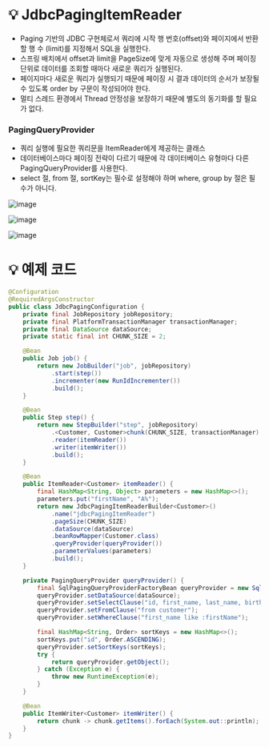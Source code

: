# 💡 JdbcPagingItemReader

- Paging 기반의 JDBC 구현체로서 쿼리에 시작 행 번호(offset)와 페이지에서 반환 할 행 수 (limit)를 지정해서 SQL을 실행한다.
- 스프링 배치에서 offset과 limit을 PageSize에 맞게 자동으로 생성해 주며 페이징 단위로 데이터를 조회할 때마다 새로운 쿼리가 실행된다.
- 페이지마다 새로운 쿼리가 실행되기 때문에 페이징 시 결과 데이터의 순서가 보장될 수 있도록 order by 구문이 작성되어야 한다.
- 멀티 스레드 환경에서 Thread 안정성을 보장하기 때문에 별도의 동기화를 할 필요가 없다.

### PagingQueryProvider

- 쿼리 실행에 필요한 쿼리문을 ItemReader에게 제공하는 클래스
- 데이터베이스마다 페이징 전략이 다르기 때문에 각 데이터베이스 유형마다 다른 PagingQueryProvider를 사용한다.
- select 절, from 절, sortKey는 필수로 설정해야 하며 where, group by 절은 필수가 아니다.

![image](https://github.com/user-attachments/assets/438587fe-a92a-4608-9034-bc069a3c19fb)

![image](https://github.com/user-attachments/assets/7167bafd-2f89-4b7d-8094-9ef54f32d15d)

![image](https://github.com/user-attachments/assets/30718c1c-ffd8-43aa-be7e-1eeb661e5545)

# 💡 예제 코드

```java
@Configuration
@RequiredArgsConstructor
public class JdbcPagingConfiguration {
    private final JobRepository jobRepository;
    private final PlatformTransactionManager transactionManager;
    private final DataSource dataSource;
    private static final int CHUNK_SIZE = 2;

    @Bean
    public Job job() {
        return new JobBuilder("job", jobRepository)
            .start(step())
            .incrementer(new RunIdIncrementer())
            .build();
    }

    @Bean
    public Step step() {
        return new StepBuilder("step", jobRepository)
            .<Customer, Customer>chunk(CHUNK_SIZE, transactionManager)
            .reader(itemReader())
            .writer(itemWriter())
            .build();
    }

    @Bean
    public ItemReader<Customer> itemReader() {
        final HashMap<String, Object> parameters = new HashMap<>();
        parameters.put("firstName", "A%");
        return new JdbcPagingItemReaderBuilder<Customer>()
            .name("jdbcPagingItemReader")
            .pageSize(CHUNK_SIZE)
            .dataSource(dataSource)
            .beanRowMapper(Customer.class)
            .queryProvider(queryProvider())
            .parameterValues(parameters)
            .build();
    }

    private PagingQueryProvider queryProvider() {
        final SqlPagingQueryProviderFactoryBean queryProvider = new SqlPagingQueryProviderFactoryBean();
        queryProvider.setDataSource(dataSource);
        queryProvider.setSelectClause("id, first_name, last_name, birth_date");
        queryProvider.setFromClause("from customer");
        queryProvider.setWhereClause("first_name like :firstName");

        final HashMap<String, Order> sortKeys = new HashMap<>();
        sortKeys.put("id", Order.ASCENDING);
        queryProvider.setSortKeys(sortKeys);
        try {
            return queryProvider.getObject();
        } catch (Exception e) {
            throw new RuntimeException(e);
        }
    }

    @Bean
    public ItemWriter<Customer> itemWriter() {
        return chunk -> chunk.getItems().forEach(System.out::println);
    }
}
```

